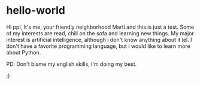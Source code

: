 # hello-world


Hi ppl,
It's me, your friendly neighborhood Martí and this is just a test. Some of my interests are read, chill on the sofa and learning new things. My major interest is artificial intelligence, although i don't know anything about it lel. I don't have a favorite programming language, but i would like to learn more about Python.

PD: Don't blame my english skills, i'm doing my best.



;)
